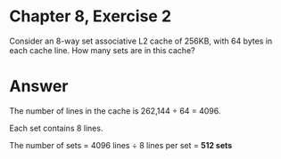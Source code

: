 # Chapter 8, Exercise 2

Consider an 8-way set associative L2 cache of 256KB, with 64 bytes in each cache line. How many sets are in this cache?

# Answer
The number of lines in the cache is 262,144 &divide; 64 = 4096.

Each set contains 8 lines.

The number of sets = 4096 lines &divide; 8 lines per set = **512 sets**
